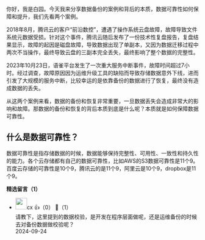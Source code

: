 你好，我是白园。今天我来分享数据备份的案例和背后的本质，数据可靠性如何保障和提升，我们先看两个案例。

2018年8月，腾讯云的客户“前沿数控”，遭遇了操作系统云盘故障，故障导致文件系统元数据受损。针对这个事件，腾讯云随后发布了一份技术性复盘报告，复盘结果显示，故障的起因是磁盘故障，导致数据出现了单副本，又因为数据迁移过程中两次不当操作，最终导致云盘的三副本完全丢失，最终影响了整个数据的完整性。

2023年10月23日，语雀平台发生了一次重大服务中断事件，故障时间超过7小时。经过调查，故障原因因为运维升级工具的缺陷而导致存储数据意外下线，进而引发了大规模的服务中断，比较幸运的是依靠备份的数据进行了恢复，最终没有造成数据的丢失。

从这两个案例来看，数据的备份和恢复非常重要，一旦数据丢失会造成非常大的影响和故障。那数据的备份和恢复的背后本质到底是什么呢？本质就是如何保障数据可靠性。

## 什么是数据可靠性？

数据可靠性是指存储数据的时候，数据能够保持完整性、可用性、一致性和持久性的能力。各个云存储都有自己的数据可靠性，比如AWS的S3数据可靠性是11个9。百度云存储的可靠性是10个9，腾讯云的是11个9，阿里云是10个9，dropbox是11个9。
<div><strong>精选留言（1）</strong></div><ul>
<li><img src="https://static001.geekbang.org/account/avatar/00/29/f6/ef/0549ac4e.jpg" width="30px"><span>cx</span> 👍（0） 💬（1）<div>请教下，这里提到的数据校验，是开发在程序层面做呢，还是运维备份的时候去对备份数据做校验呢？</div>2024-09-24</li><br/>
</ul>